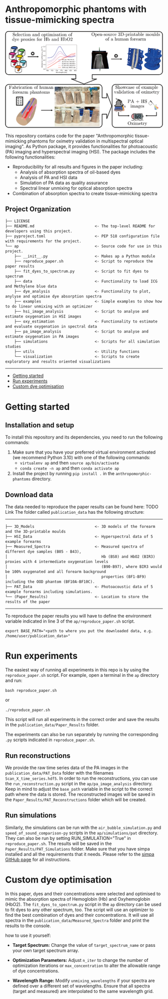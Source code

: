 # Anthropomorphic phantoms with tissue-mimicking spectra

![Concept](resources/concept_figure.png)

This repository contains code for the paper "Anthropomorphic tissue-mimicking phantoms for oximetry validation in 
multispectral optical imaging".
As Python package, it provides functionalities for photoacoustic (PA) imaging and hyperspectral imaging (HSI).
The package includes the following functionalities:

- Reproducibility for all results and figures in the paper including:
  - Analysis of absorption spectra of oil-based dyes
  - Analysis of PA and HSI data
  - Simulation of PA data as quality assurance
  - Spectral linear unmixing for optical absorption spectra
- Combination of absorption spectra to create tissue-mimicking spectra

Project Organization
------------

    ├── LICENSE
    ├── README.md                           <- The top-level README for developers using this project.
    ├── pyproject.toml                      <- PEP 518 configuration file with requirements for the project.
    └── ap                                  <- Source code for use in this project.
        ├── __init__.py                     <- Makes ap a Python module
        ├── reproduce_paper.sh              <- Script to reproduce the paper results
        ├── fit_dyes_to_spectrum.py         <- Script to fit dyes to spectrum
        ├── data                            <- Functionality to load ICG and Methylene blue data
        ├── dye_analysis                    <- Functionality to plot, anylyse and optimise dye absorption spectra
        ├── examples                        <- Simple examples to show how to do linear unmixing with an optimizer
        ├── hsi_image_analysis              <- Script to analyse and estimate oxygenation in HSI images
        ├── oxy_estimation                  <- Functionality to estimate and evaluate oxygenation in spectral data
        ├── pa_image_analysis               <- Script to analyse and estimate oxygenation in PA images
        ├── simulations                     <- Scripts for all simulation studies
        ├── utils                           <- Utility functions
        └── visualization                   <- Scripts to create exploratory and results oriented visualizations

--------

* [Getting started](#getting-started)
* [Run experiments](#run-experiments)
* [Custom dye optimisation](#custom-dye-optimisation)

# Getting started

## Installation and setup
To install this repository and its dependencies, you need to run the following commands:
1. Make sure that you have your preferred virtual environment activated (we recommend Python 3.10) with 
    one of the following commands:
    * `virtualenv ap` and then `source ap/bin/activate`
    * `conda create -n ap` and then `conda activate ap`
2. Install the project by running `pip install .` in the `anthropomorphic-phantoms` directory.

## Download data

The data needed to reproduce the paper results can be found here: TODO Link
The folder called `publication_data` has the following structure:

------------

    ├── 3D_Models                           <- 3D models of the forearm and the 3D-printable moulds
    ├── HSI_Data                            <- Hyperspectral data of 5 example forearms
    ├── Measured_Spectra                    <- Measured spectra of different dye samples (B05 - B43),
    │                                          Hb (BS0) and HbO2 (BIR3) proxies with 4 intermediate oxygenation levels
    │                                          (B90-B97), where BIR3 would be 100% oxygenated and all forearm background
    │                                          properties (BF1-BF9) including the OOD phantom (BF10A-BF10C).
    ├── PAT_Data                            <- Photoacoustic data of 5 example forearms including simulations.
    └── (Paper_Results)                     <- Location to store the results of the paper

--------


To reproduce the paper results you will have to define the environment variable indicated in line 3 of 
the `ap/reproduce_paper.sh` script.

```
export BASE_PATH="<path to where you put the downloaded data, e.g. /home/user/publication_data>"
```

# Run experiments

The easiest way of running all experiments in this repo is by using the `reproduce_paper.sh` script.
For example, open a terminal in the `ap` directory and run:

`bash reproduce_paper.sh`

or

`./reproduce_paper.sh`

This script will run all experiments in the correct order and save the results in 
the `publication_data/Paper_Results` folder.

The experiments can also be run separately by running the corresponding `.py` scripts indicated in `reproduce_paper.sh`.

## Run reconstructions

We provide the raw time series data of the PA images in the `publication_data/PAT_Data` folder with the filenames
`Scan_X_time_series.hdf5`.
In order to run the reconstructions, you can use the `run_reconstruction.py` script in the `ap/pa_image_analysis`
directory. Keep in mind to adjust the `base_path` variable in the script to the correct path where the data is stored.
The reconstructed images will be saved in the `Paper_Results/PAT_Reconstructions` folder which will be created.

## Run simulations

Similarly, the simulations can be run with the `air_bubble_simulation.py` and `speed_of_sound_comparison-py` scripts
in the `ap/simulations/pat` directory. They can also be run by setting RUN_SIMULATION="True" in `reproduce_paper.sh`.
The results will be saved in the `Paper_Results/PAT_Simulations` folder.
Make sure that you have simpa installed and all the requirements that it needs. Please refer to the 
[simpa GitHub page](https://github.com/IMSY-DKFZ/simpa) for all instructions.

# Custom dye optimisation

In this paper, dyes and their concentrations were selected and optimised to mimic the absorption spectra of Hemoglobin
(Hb) and Oxyhemoglobin (HbO2). The `fit_dyes_to_spectrum.py` script in the `ap` directory can be used to fit dyes to
any other spectrum, too. The script will use an optimizer to find the best combination of dyes and their concentrations.
It will use all spectra in the `publication_data/Measured_Spectra` folder and print the results to the console.

how to use it yourself:

- **Target Spectrum:**
Change the value of `target_spectrum_name` or pass your own target spectrum array.

- **Optimization Parameters:**
Adjust `n_iter` to change the number of optimization iterations or `max_concentration` to alter the allowable range of dye
concentrations.

- **Wavelength Range:**
Modify `unmixing_wavelengths` if your spectra are defined over a different set of wavelengths.
Ensure that all spectra (target and measured) are interpolated to the same wavelength grid.
